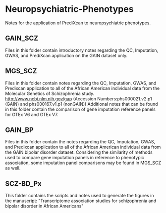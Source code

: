 # Neuropsychiatric-Phenotypes
Notes for the application of PrediXcan to neuropsychiatric phenotypes.
## GAIN_SCZ
Files in this folder contain introductory notes regarding the QC, Imputation, GWAS, and PrediXcan application on the GAIN dataset only.
## MGS_SCZ
Files in this folder contain notes regarding the QC, Imputation, GWAS, and Predixcan application to all of the African American individual data from the Molecular Genetics of Schizophrenia study. http://www.ncbi.nlm.nih.gov/gap (Accession Numbers:phs000021.v2.p1 (GAIN) and phs000167.v1.p1 (nonGAIN))
Additional notes that can be found in this folder contain the comparison of gene imputation reference panels for GTEx V6 and GTEx V7.
## GAIN_BP
Files in this folder contain the notes regarding the QC, Imputation, GWAS, and Predixcan application to all of the African American individual data from the GAIN bipolar disorder dataset.  Considering the similarity of methods used to compare gene imputation panels in reference to phenotypic association, some imputation panel comparisons may be found in MGS_SCZ as well.
## SCZ-BD_Px
This folder contains the scripts and notes used to generate the figures in the manuscript: "Transcriptome association studies for schizophrenia and bipolar disorder in African Americans"
